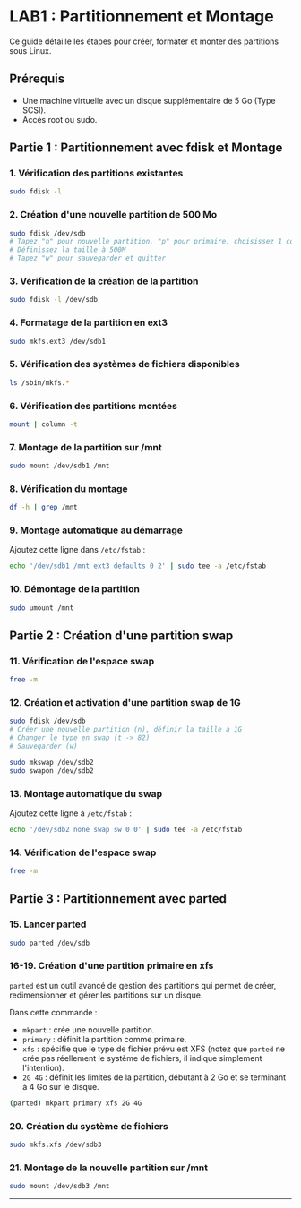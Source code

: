 # LAB1 : Partitionnement et Montage

Ce guide détaille les étapes pour créer, formater et monter des partitions sous Linux.

## Prérequis
- Une machine virtuelle avec un disque supplémentaire de 5 Go (Type SCSI).
- Accès root ou sudo.

## Partie 1 : Partitionnement avec fdisk et Montage
### 1. Vérification des partitions existantes
```bash
sudo fdisk -l
```

### 2. Création d'une nouvelle partition de 500 Mo
```bash
sudo fdisk /dev/sdb
# Tapez "n" pour nouvelle partition, "p" pour primaire, choisissez 1 comme numéro de partition
# Définissez la taille à 500M
# Tapez "w" pour sauvegarder et quitter
```

### 3. Vérification de la création de la partition
```bash
sudo fdisk -l /dev/sdb
```

### 4. Formatage de la partition en ext3
```bash
sudo mkfs.ext3 /dev/sdb1
```

### 5. Vérification des systèmes de fichiers disponibles
```bash
ls /sbin/mkfs.*
```

### 6. Vérification des partitions montées
```bash
mount | column -t
```

### 7. Montage de la partition sur /mnt
```bash
sudo mount /dev/sdb1 /mnt
```

### 8. Vérification du montage
```bash
df -h | grep /mnt
```

### 9. Montage automatique au démarrage
Ajoutez cette ligne dans `/etc/fstab` :
```bash
echo '/dev/sdb1 /mnt ext3 defaults 0 2' | sudo tee -a /etc/fstab
```

### 10. Démontage de la partition
```bash
sudo umount /mnt
```

## Partie 2 : Création d'une partition swap
### 11. Vérification de l'espace swap
```bash
free -m
```

### 12. Création et activation d'une partition swap de 1G
```bash
sudo fdisk /dev/sdb
# Créer une nouvelle partition (n), définir la taille à 1G
# Changer le type en swap (t -> 82)
# Sauvegarder (w)
```
```bash
sudo mkswap /dev/sdb2
sudo swapon /dev/sdb2
```

### 13. Montage automatique du swap
Ajoutez cette ligne à `/etc/fstab` :
```bash
echo '/dev/sdb2 none swap sw 0 0' | sudo tee -a /etc/fstab
```

### 14. Vérification de l'espace swap
```bash
free -m
```

## Partie 3 : Partitionnement avec parted
### 15. Lancer parted
```bash
sudo parted /dev/sdb
```

### 16-19. Création d'une partition primaire en xfs
`parted` est un outil avancé de gestion des partitions qui permet de créer, redimensionner et gérer les partitions sur un disque.

Dans cette commande :
- `mkpart` : crée une nouvelle partition.
- `primary` : définit la partition comme primaire.
- `xfs` : spécifie que le type de fichier prévu est XFS (notez que `parted` ne crée pas réellement le système de fichiers, il indique simplement l'intention).
- `2G 4G` : définit les limites de la partition, débutant à 2 Go et se terminant à 4 Go sur le disque.

```bash
(parted) mkpart primary xfs 2G 4G
```

### 20. Création du système de fichiers
```bash
sudo mkfs.xfs /dev/sdb3
```

### 21. Montage de la nouvelle partition sur /mnt
```bash
sudo mount /dev/sdb3 /mnt
```

---
